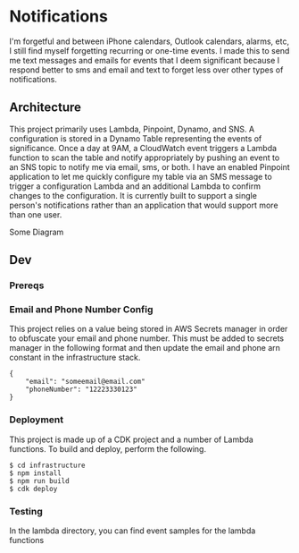 # Notifications

I'm forgetful and between iPhone calendars, Outlook calendars, alarms, etc, I still find myself forgetting recurring or one-time events. I made this to send me text messages and emails for events that I deem significant because I respond better to sms and email and text to forget less over other types of notifications. 

## Architecture

This project primarily uses Lambda, Pinpoint, Dynamo, and SNS. A configuration is stored in a Dynamo Table representing the events of significance. Once a day at 9AM, a CloudWatch event triggers a Lambda function to scan the table and notify appropriately by pushing an event to an SNS topic to notify me via email, sms, or both. I have an enabled Pinpoint application to let me quickly configure my table via an SMS message to trigger a configuration Lambda and an additional Lambda to confirm changes to the configuration. It is currently built to support a single person's notifications rather than an application that would support more than one user.

Some Diagram

## Dev

### Prereqs

### Email and Phone Number Config
This project relies on a value being stored in AWS Secrets manager in order to obfuscate your email and phone number. This must be added to secrets manager in the following format and then update the email and phone arn constant in the infrastructure stack.

```
{
    "email": "someemail@email.com"
    "phoneNumber": "12223330123"
}
```

### Deployment

This project is made up of a CDK project and a number of Lambda functions. To build and deploy, perform the following.

```
$ cd infrastructure
$ npm install
$ npm run build
$ cdk deploy
```

### Testing

In the lambda directory, you can find event samples for the lambda functions